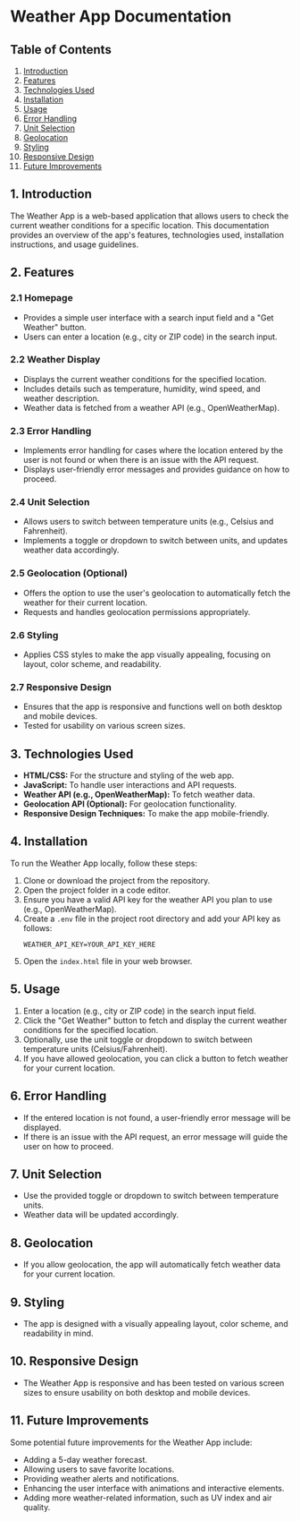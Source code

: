 # Weather App Documentation

## Table of Contents
1. [Introduction](#introduction)
2. [Features](#features)
3. [Technologies Used](#technologies-used)
4. [Installation](#installation)
5. [Usage](#usage)
6. [Error Handling](#error-handling)
7. [Unit Selection](#unit-selection)
8. [Geolocation](#geolocation)
9. [Styling](#styling)
10. [Responsive Design](#responsive-design)
11. [Future Improvements](#future-improvements)

## 1. Introduction <a name="introduction"></a>
The Weather App is a web-based application that allows users to check the current weather conditions for a specific location. This documentation provides an overview of the app's features, technologies used, installation instructions, and usage guidelines.

## 2. Features <a name="features"></a>
### 2.1 Homepage
- Provides a simple user interface with a search input field and a "Get Weather" button.
- Users can enter a location (e.g., city or ZIP code) in the search input.

### 2.2 Weather Display
- Displays the current weather conditions for the specified location.
- Includes details such as temperature, humidity, wind speed, and weather description.
- Weather data is fetched from a weather API (e.g., OpenWeatherMap).

### 2.3 Error Handling
- Implements error handling for cases where the location entered by the user is not found or when there is an issue with the API request.
- Displays user-friendly error messages and provides guidance on how to proceed.

### 2.4 Unit Selection
- Allows users to switch between temperature units (e.g., Celsius and Fahrenheit).
- Implements a toggle or dropdown to switch between units, and updates weather data accordingly.

### 2.5 Geolocation (Optional)
- Offers the option to use the user's geolocation to automatically fetch the weather for their current location.
- Requests and handles geolocation permissions appropriately.

### 2.6 Styling
- Applies CSS styles to make the app visually appealing, focusing on layout, color scheme, and readability.

### 2.7 Responsive Design
- Ensures that the app is responsive and functions well on both desktop and mobile devices.
- Tested for usability on various screen sizes.

## 3. Technologies Used <a name="technologies-used"></a>
- **HTML/CSS:** For the structure and styling of the web app.
- **JavaScript:** To handle user interactions and API requests.
- **Weather API (e.g., OpenWeatherMap):** To fetch weather data.
- **Geolocation API (Optional):** For geolocation functionality.
- **Responsive Design Techniques:** To make the app mobile-friendly.

## 4. Installation <a name="installation"></a>
To run the Weather App locally, follow these steps:
1. Clone or download the project from the repository.
2. Open the project folder in a code editor.
3. Ensure you have a valid API key for the weather API you plan to use (e.g., OpenWeatherMap).
4. Create a `.env` file in the project root directory and add your API key as follows:
   ```
   WEATHER_API_KEY=YOUR_API_KEY_HERE
   ```
5. Open the `index.html` file in your web browser.

## 5. Usage <a name="usage"></a>
1. Enter a location (e.g., city or ZIP code) in the search input field.
2. Click the "Get Weather" button to fetch and display the current weather conditions for the specified location.
3. Optionally, use the unit toggle or dropdown to switch between temperature units (Celsius/Fahrenheit).
4. If you have allowed geolocation, you can click a button to fetch weather for your current location.

## 6. Error Handling <a name="error-handling"></a>
- If the entered location is not found, a user-friendly error message will be displayed.
- If there is an issue with the API request, an error message will guide the user on how to proceed.

## 7. Unit Selection <a name="unit-selection"></a>
- Use the provided toggle or dropdown to switch between temperature units.
- Weather data will be updated accordingly.

## 8. Geolocation <a name="geolocation"></a>
- If you allow geolocation, the app will automatically fetch weather data for your current location.

## 9. Styling <a name="styling"></a>
- The app is designed with a visually appealing layout, color scheme, and readability in mind.

## 10. Responsive Design <a name="responsive-design"></a>
- The Weather App is responsive and has been tested on various screen sizes to ensure usability on both desktop and mobile devices.

## 11. Future Improvements <a name="future-improvements"></a>
Some potential future improvements for the Weather App include:
- Adding a 5-day weather forecast.
- Allowing users to save favorite locations.
- Providing weather alerts and notifications.
- Enhancing the user interface with animations and interactive elements.
- Adding more weather-related information, such as UV index and air quality.
